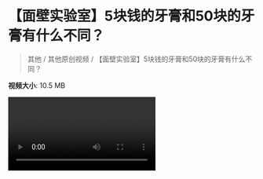 # 【面壁实验室】5块钱的牙膏和50块的牙膏有什么不同？

> 其他 / 其他原创视频 / 【面壁实验室】5块钱的牙膏和50块的牙膏有什么不同？

**视频大小**: 10.5 MB

<div class="video"><video src="https://file.hsyhx.top/archive/其他/其他原创视频/【面壁实验室】5块钱的牙膏和50块的牙膏有什么不同？.mp4" controls preload>🤔 您的浏览器不支持 video 标签</video></div>